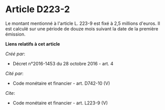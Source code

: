 # Article D223-2

Le montant mentionné à l'article L. 223-9 est fixé à 2,5 millions d'euros. Il est calculé sur une période de douze mois
suivant la date de la première émission.

**Liens relatifs à cet article**

_Créé par_:

  - Décret n°2016-1453 du 28 octobre 2016 - art. 4

_Cité par_:

  - Code monétaire et financier - art. D742-10 (V)

_Cite_:

  - Code monétaire et financier - art. L223-9 (V)

